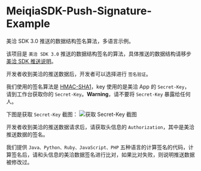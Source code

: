 # MeiqiaSDK-Push-Signature-Example
美洽 SDK 3.0 推送的数据结构签名算法，多语言示例。


该项目是 `美洽 SDK 3.0` 推送的数据结构签名的算法，具体推送的数据结构请移步 [美洽 SDK 推送说明](https://github.com/Meiqia/MeiqiaSDK-iOS#7-%E6%B6%88%E6%81%AF%E6%8E%A8%E9%80%81)。

开发者收到美洽的推送数据后，开发者可以选择进行 `签名验证`。

我们使用的签名算法是 [HMAC-SHA1](https://en.wikipedia.org/wiki/Hash-based_message_authentication_code)，key 使用的是美洽 App 的 `Secret-Key`，请到工作台获取你的 `Secret-Key`。**Warning**，请不要将 `Secret-Key` 暴露给任何人。

下图是获取 `Secret-Key` 截图：
![获取 Secret-Key 截图](https://s3.cn-north-1.amazonaws.com.cn/pics.meiqia.bucket/038ccdc55dafe225)

开发者收到美洽的推送数据请求后，请获取头信息的 `Authorization`，其中是美洽推送数据的签名。

我们提供 `Java、Python、Ruby、JavaScript、PHP` 五种语言的计算签名的代码，计算签名后，请和头信息的美洽数据签名进行比对，如果比对失败，则说明推送数据被修改过。
